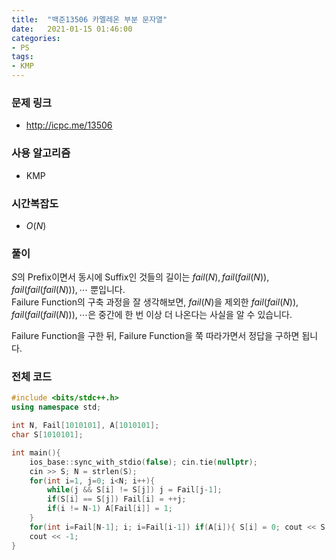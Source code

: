 ```yaml
---
title:  "백준13506 카멜레온 부분 문자열"
date:   2021-01-15 01:46:00
categories:
- PS
tags:
- KMP
---
```


### 문제 링크
* http://icpc.me/13506

### 사용 알고리즘
* KMP

### 시간복잡도
* $O(N)$

### 풀이
$S$의 Prefix이면서 동시에 Suffix인 것들의 길이는 $fail(N), fail(fail(N)), fail(fail(fail(N))), \cdots$ 뿐입니다.<br>
Failure Function의 구축 과정을 잘 생각해보면, $fail(N)$을 제외한 $fail(fail(N)), fail(fail(fail(N))), \cdots$은 중간에 한 번 이상 더 나온다는 사실을 알 수 있습니다.

Failure Function을 구한 뒤, Failure Function을 쭉 따라가면서 정답을 구하면 됩니다.

### 전체 코드
```cpp
#include <bits/stdc++.h>
using namespace std;

int N, Fail[1010101], A[1010101];
char S[1010101];

int main(){
    ios_base::sync_with_stdio(false); cin.tie(nullptr);
    cin >> S; N = strlen(S);
    for(int i=1, j=0; i<N; i++){
        while(j && S[i] != S[j]) j = Fail[j-1];
        if(S[i] == S[j]) Fail[i] = ++j;
        if(i != N-1) A[Fail[i]] = 1;
    }
    for(int i=Fail[N-1]; i; i=Fail[i-1]) if(A[i]){ S[i] = 0; cout << S; return 0; }
    cout << -1;
}
```
